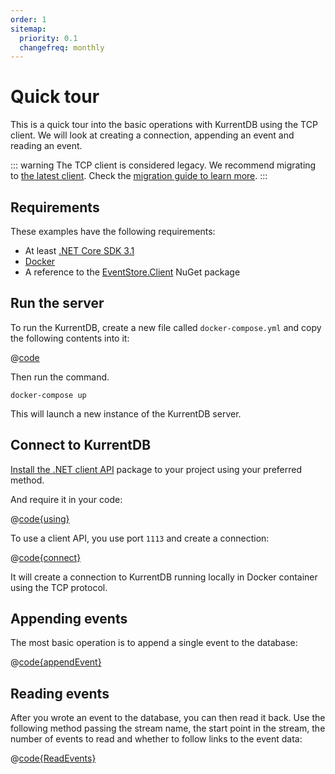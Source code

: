 ```yaml
---
order: 1
sitemap:
  priority: 0.1
  changefreq: monthly
---
```


# Quick tour

This is a quick tour into the basic operations with KurrentDB using the TCP client. We will look at creating a connection, appending an event and reading an event.

::: warning
The TCP client is considered legacy. We recommend migrating to [the latest client](@clients/grpc/README.md). Check the [migration guide to learn more](migration-to-gRPC.md).
:::

## Requirements

These examples have the following requirements:
- At least [.NET Core SDK 3.1](https://dotnet.microsoft.com/download)
- [Docker](https://www.docker.com/get-started)
- A reference to the [EventStore.Client](https://www.nuget.org/packages/EventStore.Client/) NuGet package

## Run the server

To run the KurrentDB, create a new file called `docker-compose.yml` and copy the following contents into it:

@[code](./sample-code/docker-compose.yml)

Then run the command.

```
docker-compose up
```

This will launch a new instance of the KurrentDB server.

## Connect to KurrentDB

[Install the .NET client API](https://www.nuget.org/packages/EventStore.Client) package to your project using your preferred method.

And require it in your code:

@[code{using}](./sample-code/Program.cs)

To use a client API, you use port `1113` and create a connection:

@[code{connect}](./sample-code/GettingStarted/Connection.cs)

It will create a connection to KurrentDB running locally in Docker container using the TCP protocol.

## Appending events

The most basic operation is to append a single event to the database:

@[code{appendEvent}](./sample-code/GettingStarted/ConnectEventStore.cs)

## Reading events

After you wrote an event to the database, you can then read it back. Use the following method passing the stream name, the start point in the stream, the number of events to read and whether to follow links to the event data:

@[code{ReadEvents}](./sample-code/Program.cs)

